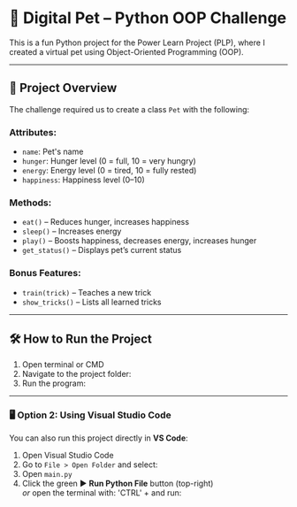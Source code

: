 # 🐾 Digital Pet – Python OOP Challenge

This is a fun Python project for the Power Learn Project (PLP), where I created a virtual pet using Object-Oriented Programming (OOP).

---

## 🧠 Project Overview

The challenge required us to create a class `Pet` with the following:

### Attributes:
- `name`: Pet's name
- `hunger`: Hunger level (0 = full, 10 = very hungry)
- `energy`: Energy level (0 = tired, 10 = fully rested)
- `happiness`: Happiness level (0–10)

### Methods:
- `eat()` – Reduces hunger, increases happiness
- `sleep()` – Increases energy
- `play()` – Boosts happiness, decreases energy, increases hunger
- `get_status()` – Displays pet’s current status

### Bonus Features:
- `train(trick)` – Teaches a new trick
- `show_tricks()` – Lists all learned tricks

---

## 🛠️ How to Run the Project

1. Open terminal or CMD
2. Navigate to the project folder:
3.  Run the program:

 
---

### 🖥️ Option 2: Using Visual Studio Code

You can also run this project directly in **VS Code**:

1. Open Visual Studio Code
2. Go to `File > Open Folder` and select:
3. Open `main.py`
4. Click the green ▶️ **Run Python File** button (top-right)  
*or* open the terminal with: 'CTRL' + and run:

